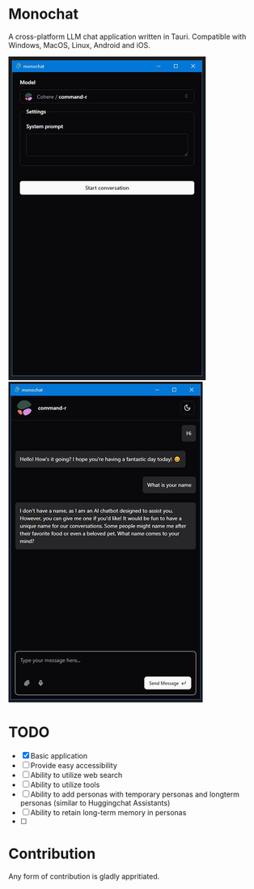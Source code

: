 # Monochat
A cross-platform LLM  chat application written in Tauri. Compatible with Windows, MacOS, Linux, Android and iOS.

![Screenshot 1](screenshot-1.png)
![Screenshot 2](screenshot-2.png)

# TODO

 - [x] Basic application
 - [ ] Provide easy accessibility
 - [ ] Ability to utilize web search
 - [ ] Ability to utilize tools
 - [ ] Ability to add personas with temporary personas and longterm personas (similar to Huggingchat Assistants)
 - [ ] Ability to retain long-term memory in personas
 - [ ]

# Contribution

Any form of contribution is gladly appritiated.

